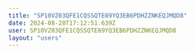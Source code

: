 ```yaml
---
title: "SP10VZ03QFE1CQSSQTE89YQ3EB6PDHZZNKEQJMQD8"
date: 2024-08-28T17:12:51.639Z
user: SP10VZ03QFE1CQSSQTE89YQ3EB6PDHZZNKEQJMQD8
layout: "users"
---
```

    